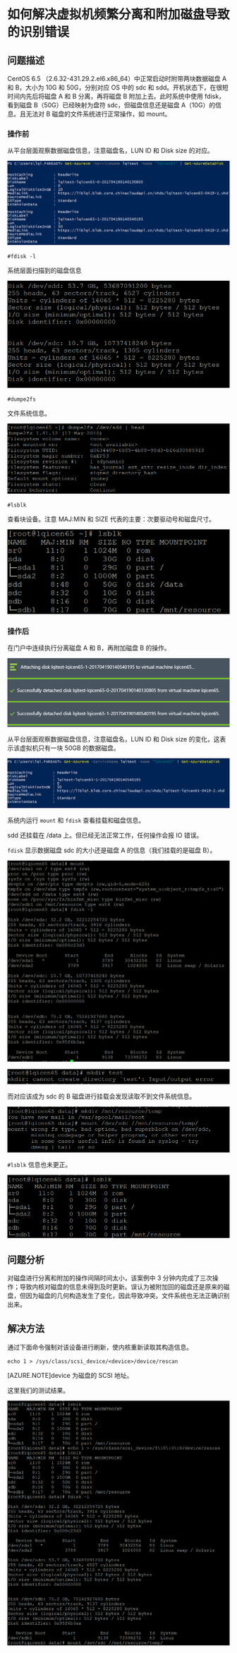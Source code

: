<properties
    pageTitle="如何解决虚拟机频繁分离和附加磁盘导致的识别错误"
    description="如何解决 Linux（CentOS 6.5）频繁分离和附加磁盘导致识别错误的现象"
    service=""
    resource="virtualmachines"
    authors="Qi Li"
    displayOrder=""
    selfHelpType=""
    supportTopicIds=""
    productPesIds=""
    resourceTags="Virtual Machines, CentOS, Disk"
    cloudEnvironments="MoonCake" />
<tags
    ms.service="virtual-machines-linux-aog"
    ms.date=""
    wacn.date="04/27/2017" />

# 如何解决虚拟机频繁分离和附加磁盘导致的识别错误

## **问题描述**

CentOS 6.5 （2.6.32-431.29.2.el6.x86_64）中正常启动时附带两块数据磁盘 A 和 B，大小为 10G 和 50G，分别对应 OS 中的 sdc 和 sdd。开机状态下，在很短时间内先后将磁盘 A 和 B 分离，再将磁盘 B 附加上去。此时系统中使用 fdisk，看到磁盘 B（50G）已经映射为盘符 sdc，但磁盘信息还是磁盘 A（10G）的信息。且无法对 B 磁盘的文件系统进行正常操作，如 mount。

### 操作前

从平台层面观察数据磁盘信息，注意磁盘名，LUN ID 和 Disk size 的对应。

![powershell-get-azurevm](./media/aog-virtual-machines-qa-attach-and-separate-disk-frequently-cause-recognition-error/powershell-get-azurevm.png)

    #fdisk -l

系统层面扫描到的磁盘信息

![cmd-fdisk](./media/aog-virtual-machines-qa-attach-and-separate-disk-frequently-cause-recognition-error/cmd-fdisk.png)

    #dumpe2fs

文件系统信息。

![cmd-dumpe2fs](./media/aog-virtual-machines-qa-attach-and-separate-disk-frequently-cause-recognition-error/cmd-dumpe2fs.png)

    #lsblk

查看块设备。注意 MAJ:MIN 和 SIZE 代表的主要：次要驱动号和磁盘尺寸。

![cmd-lsblk](./media/aog-virtual-machines-qa-attach-and-separate-disk-frequently-cause-recognition-error/cmd-lsblk.png)

### 操作后

在门户中连续执行分离磁盘 A 和 B，再附加磁盘 B 的操作。

![portal-message](./media/aog-virtual-machines-qa-attach-and-separate-disk-frequently-cause-recognition-error/portal-message.png)

从平台层面观察数据磁盘信息，注意磁盘名，LUN ID 和 Disk size 的变化，这表示该虚拟机只有一块 50GB 的数据磁盘。

![powershell-get-azurevm-2](./media/aog-virtual-machines-qa-attach-and-separate-disk-frequently-cause-recognition-error/powershell-get-azurevm-2.png)

系统内运行 `mount` 和 `fdisk` 查看挂载和磁盘信息。

sdd 还挂载在 /data 上。但已经无法正常工作，任何操作会报 IO 错误。

`fdisk` 显示数据磁盘 sdc 的大小还是磁盘 A 的信息（我们挂载的是磁盘 B）。

![cmd-mount](./media/aog-virtual-machines-qa-attach-and-separate-disk-frequently-cause-recognition-error/cmd-mount.png)

![cmd-mkdir](./media/aog-virtual-machines-qa-attach-and-separate-disk-frequently-cause-recognition-error/cmd-mkdir.png)

而对应该成为 sdc 的 B 磁盘进行挂载会发现读取不到文件系统信息。

![cmd-mkdir-2](./media/aog-virtual-machines-qa-attach-and-separate-disk-frequently-cause-recognition-error/cmd-mkdir-2.png)

`#lsblk` 信息也未更正。

![cmd-lsblk-2](./media/aog-virtual-machines-qa-attach-and-separate-disk-frequently-cause-recognition-error/cmd-lsblk-2.png)

## **问题分析**

对磁盘进行分离和附加的操作间隔时间太小，该案例中 3 分钟内完成了三次操作；导致内核对磁盘的信息未得到及时更新。误认为被附加回的磁盘还是原来的磁盘，但因为磁盘的几何构造发生了变化，因此导致冲突。文件系统也无法正确识别出来。

## **解决方法**

通过下面命令强制对该设备进行刷新，使内核重新读取其构造信息。

    echo 1 > /sys/class/scsi_device/<device>/device/rescan

[AZURE.NOTE]device 为磁盘的 SCSI 地址。

这里我们的测试结果。

![cmd-lsblk-3](./media/aog-virtual-machines-qa-attach-and-separate-disk-frequently-cause-recognition-error/cmd-lsblk-3.png)

